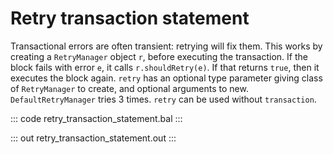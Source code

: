 # Retry transaction statement

Transactional errors are often transient: retrying will fix them.
This works by creating a `RetryManager` object `r`, before executing the transaction.
If the block fails with error `e`, it calls `r.shouldRetry(e)`. If that returns `true`, then it executes the block again.
`retry` has an optional type parameter giving class of `RetryManager` to create, and optional arguments to new. `DefaultRetryManager` tries 3 times.
`retry` can be used without `transaction`.

::: code retry_transaction_statement.bal :::

::: out retry_transaction_statement.out :::